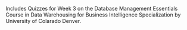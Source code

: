 Includes Quizzes for Week 3 on the Database Management Essentials Course in Data Warehousing for Business Intelligence Specialization by University of Colarado Denver.